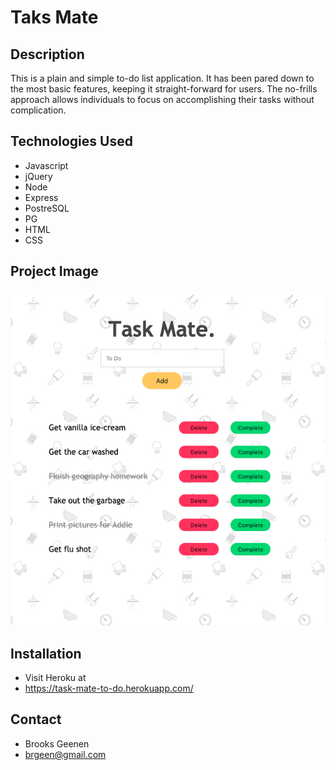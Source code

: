 # Taks Mate

## Description

This is a plain and simple to-do list application. It has been pared down to the most basic features, keeping it straight-forward for users. The no-frills approach allows individuals to focus on accomplishing their tasks without complication.

## Technologies Used

- Javascript
- jQuery
- Node
- Express
- PostreSQL
- PG
- HTML
- CSS

## Project Image

![Alt text](server/public/images/task_mate.jpeg "Project Image")

## Installation

- Visit Heroku at 
- https://task-mate-to-do.herokuapp.com/

## Contact

- Brooks Geenen
- brgeen@gmail.com

